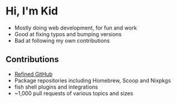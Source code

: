 # Hi, I'm Kid

- Mostly doing web development, for fun and work
- Good at fixing typos and bumping versions
- Bad at following my own contributions

## Contributions

- [Refined GitHub](https://github.com/refined-github/refined-github)
- Package repositories including Homebrew, Scoop and Nixpkgs
- fish shell plugins and integrations
- ~1,000 pull requests of various topics and sizes

